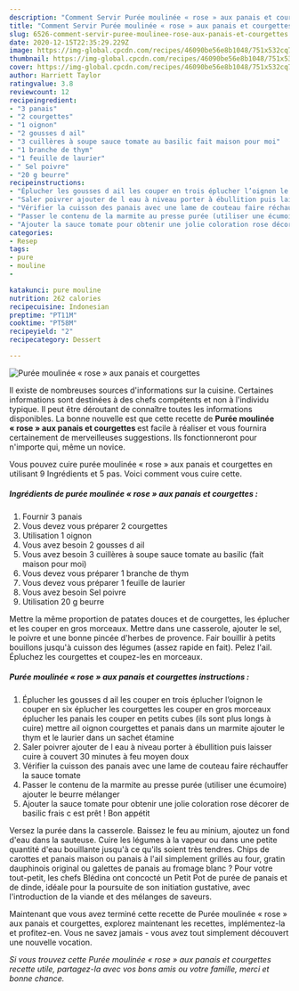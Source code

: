 ```yaml
---
description: "Comment Servir Purée moulinée « rose » aux panais et courgettes"
title: "Comment Servir Purée moulinée « rose » aux panais et courgettes"
slug: 6526-comment-servir-puree-moulinee-rose-aux-panais-et-courgettes
date: 2020-12-15T22:35:29.229Z
image: https://img-global.cpcdn.com/recipes/46090be56e8b1048/751x532cq70/puree-moulinee-rose-aux-panais-et-courgettes-photo-principale-de-la-recette.jpg
thumbnail: https://img-global.cpcdn.com/recipes/46090be56e8b1048/751x532cq70/puree-moulinee-rose-aux-panais-et-courgettes-photo-principale-de-la-recette.jpg
cover: https://img-global.cpcdn.com/recipes/46090be56e8b1048/751x532cq70/puree-moulinee-rose-aux-panais-et-courgettes-photo-principale-de-la-recette.jpg
author: Harriett Taylor
ratingvalue: 3.8
reviewcount: 12
recipeingredient:
- "3 panais"
- "2 courgettes"
- "1 oignon"
- "2 gousses d ail"
- "3 cuillères à soupe sauce tomate au basilic fait maison pour moi"
- "1 branche de thym"
- "1 feuille de laurier"
- " Sel poivre"
- "20 g beurre"
recipeinstructions:
- "Éplucher les gousses d ail les couper en trois éplucher l’oignon le couper en six éplucher les courgettes les couper en gros morceaux éplucher les panais les couper en petits cubes (ils sont plus longs à cuire) mettre ail oignon courgettes et panais dans un marmite ajouter le thym et le laurier dans un sachet étamine"
- "Saler poivrer ajouter de l eau à niveau porter à ébullition puis laisser cuire à couvert 30 minutes à feu moyen doux"
- "Vérifier la cuisson des panais avec une lame de couteau faire réchauffer la sauce tomate"
- "Passer le contenu de la marmite au presse purée (utiliser une écumoire) ajouter le beurre mélanger"
- "Ajouter la sauce tomate pour obtenir une jolie coloration rose décorer de basilic frais c est prêt ! Bon appétit"
categories:
- Resep
tags:
- pure
- mouline
- 

katakunci: pure mouline  
nutrition: 262 calories
recipecuisine: Indonesian
preptime: "PT11M"
cooktime: "PT58M"
recipeyield: "2"
recipecategory: Dessert

---
```



![Purée moulinée « rose » aux panais et courgettes](https://img-global.cpcdn.com/recipes/46090be56e8b1048/751x532cq70/puree-moulinee-rose-aux-panais-et-courgettes-photo-principale-de-la-recette.jpg)

Il existe de nombreuses sources d'informations sur la cuisine. Certaines informations sont destinées à des chefs compétents et non à l'individu typique. Il peut être déroutant de connaître toutes les informations disponibles. La bonne nouvelle est que cette recette de <strong> Purée moulinée « rose » aux panais et courgettes </strong> est facile à réaliser et vous fournira certainement de merveilleuses suggestions. Ils fonctionneront pour n'importe qui, même un novice.

<!--inarticleads1-->

Vous pouvez cuire purée moulinée « rose » aux panais et courgettes en utilisant 9 Ingrédients et 5 pas. Voici comment vous cuire cette.

##### Ingrédients de purée moulinée « rose » aux panais et courgettes :

1. Fournir 3 panais
1. Vous devez vous préparer 2 courgettes
1. Utilisation 1 oignon
1. Vous avez besoin 2 gousses d ail
1. Vous avez besoin 3 cuillères à soupe sauce tomate au basilic (fait maison pour moi)
1. Vous devez vous préparer 1 branche de thym
1. Vous devez vous préparer 1 feuille de laurier
1. Vous avez besoin  Sel poivre
1. Utilisation 20 g beurre


Mettre la même proportion de patates douces et de courgettes, les éplucher et les couper en gros morceaux. Mettre dans une casserole, ajouter le sel, le poivre et une bonne pincée d&#39;herbes de provence. Fair bouillir à petits bouillons jusqu&#39;à cuisson des légumes (assez rapide en fait). Pelez l&#39;ail. Épluchez les courgettes et coupez-les en morceaux. 

<!--inarticleads2-->

##### Purée moulinée « rose » aux panais et courgettes instructions :

1. Éplucher les gousses d ail les couper en trois éplucher l’oignon le couper en six éplucher les courgettes les couper en gros morceaux éplucher les panais les couper en petits cubes (ils sont plus longs à cuire) mettre ail oignon courgettes et panais dans un marmite ajouter le thym et le laurier dans un sachet étamine
1. Saler poivrer ajouter de l eau à niveau porter à ébullition puis laisser cuire à couvert 30 minutes à feu moyen doux
1. Vérifier la cuisson des panais avec une lame de couteau faire réchauffer la sauce tomate
1. Passer le contenu de la marmite au presse purée (utiliser une écumoire) ajouter le beurre mélanger
1. Ajouter la sauce tomate pour obtenir une jolie coloration rose décorer de basilic frais c est prêt ! Bon appétit


Versez la purée dans la casserole. Baissez le feu au minium, ajoutez un fond d&#39;eau dans la sauteuse. Cuire les légumes à la vapeur ou dans une petite quantité d&#39;eau bouillante jusqu&#39;à ce qu&#39;ils soient très tendres. Chips de carottes et panais maison ou panais à l&#39;ail simplement grillés au four, gratin dauphinois original ou galettes de panais au fromage blanc ? Pour votre tout-petit, les chefs Blédina ont concocté un Petit Pot de purée de panais et de dinde, idéale pour la poursuite de son initiation gustative, avec l&#39;introduction de la viande et des mélanges de saveurs. 

<!--inarticleads1-->

<p>
Maintenant que vous avez terminé cette recette de Purée moulinée « rose » aux panais et courgettes, explorez maintenant les recettes, implémentez-la et profitez-en. Vous ne savez jamais - vous avez tout simplement découvert une nouvelle vocation.
</p>

<p>
<i>Si vous trouvez cette Purée moulinée « rose » aux panais et courgettes recette utile, partagez-la avec vos bons amis ou votre famille, merci et bonne chance.</i>
</p>
